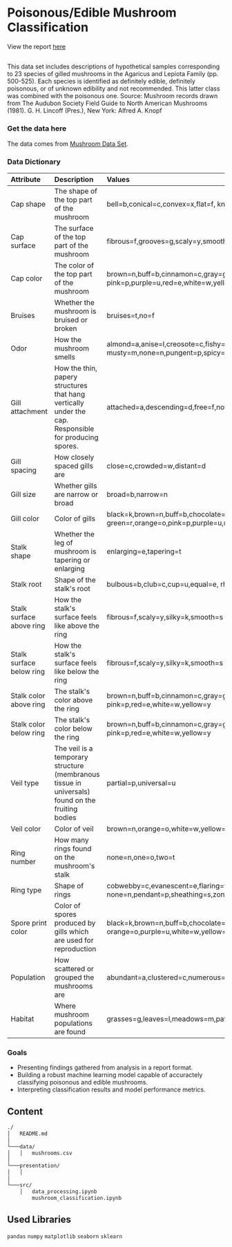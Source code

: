 # Poisonous/Edible Mushroom Classification 

View the report [here](link.com)

## 
This data set includes descriptions of hypothetical samples corresponding to 23 species of gilled mushrooms in the Agaricus and Lepiota Family (pp. 500-525). Each species is identified as definitely edible, definitely poisonous, or of unknown edibility and not recommended. This latter class was combined with the poisonous one. Source: Mushroom records drawn from The Audubon Society Field Guide to North American Mushrooms (1981). G. H. Lincoff (Pres.), New York: Alfred A. Knopf 

### Get the data here
The data comes from [Mushroom Data Set](https://www.kaggle.com/datasets/uciml/mushroom-classification). 

### Data Dictionary



| Attribute | Description | Values
|:---------|:-----------| :----------
Cap shape | The shape of the top part of the mushroom | bell=b,conical=c,convex=x,flat=f, knobbed=k,sunken=s
Cap surface | The surface of the top part of the mushroom|fibrous=f,grooves=g,scaly=y,smooth=s 
Cap color | The color of the top part of the mushroom |brown=n,buff=b,cinnamon=c,gray=g,green=r, pink=p,purple=u,red=e,white=w,yellow=y
Bruises | Whether the mushroom is bruised or broken | bruises=t,no=f 
Odor | How the mushroom smells | almond=a,anise=l,creosote=c,fishy=y,foul=f, musty=m,none=n,pungent=p,spicy=s 
Gill attachment | How the thin, papery structures that hang vertically under the cap. Responsible for producing spores.| attached=a,descending=d,free=f,notched=n 
Gill spacing | How closely spaced gills are | close=c,crowded=w,distant=d 
Gill size | Whether gills are narrow or broad |  broad=b,narrow=n 
Gill color | Color of gills |  black=k,brown=n,buff=b,chocolate=h,gray=g, green=r,orange=o,pink=p,purple=u,red=e, white=w,yellow=y
Stalk shape | Whether the leg of mushroom is tapering or enlarging|  enlarging=e,tapering=t 
Stalk root | Shape of the stalk's root | bulbous=b,club=c,cup=u,equal=e, rhizomorphs=z,rooted=r,missing=? 
Stalk surface above ring | How the stalk's surface feels like above the ring | fibrous=f,scaly=y,silky=k,smooth=s 
Stalk surface below ring | How the stalk's surface feels like below the ring | fibrous=f,scaly=y,silky=k,smooth=s 
Stalk color above ring | The stalk's color above the ring | brown=n,buff=b,cinnamon=c,gray=g,orange=o, pink=p,red=e,white=w,yellow=y 
Stalk color below ring | The stalk's color below the ring | brown=n,buff=b,cinnamon=c,gray=g,orange=o, pink=p,red=e,white=w,yellow=y 
Veil type |The veil is a temporary structure (membranous tissue in universals) found on the fruiting bodies| partial=p,universal=u 
Veil color |Color of veil| brown=n,orange=o,white=w,yellow=y
Ring number | How many rings found on the mushroom's stalk | none=n,one=o,two=t 
Ring type | Shape of rings | cobwebby=c,evanescent=e,flaring=f,large=l, none=n,pendant=p,sheathing=s,zone=z 
Spore print color | Color of spores produced by gills which are used for reproduction | black=k,brown=n,buff=b,chocolate=h,green=r, orange=o,purple=u,white=w,yellow=y
Population | How scattered or grouped the mushrooms are | abundant=a,clustered=c,numerous=n,scattered=s,several=v,solitary=y
Habitat | Where mushroom populations are found | grasses=g,leaves=l,meadows=m,paths=p,urban=u,waste=w,woods=d 






### Goals
- Presenting findings gathered from analysis in a report format.
- Building a robust machine learning model capable of accuractely classifying poisonous and edible mushrooms.
- Interpreting classification results and model performance metrics. 

## Content 

```bash
./
│   README.md
│   
└───data/
│   │   mushrooms.csv
│   
└───presentation/
│   │   
│   
└───src/
    │   data_processing.ipynb
    	mushroom_classification.ipynb 
```

## Used Libraries
`pandas` 
`numpy` 
`matplotlib`
`seaborn`
`sklearn`

